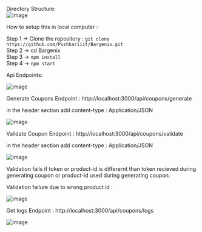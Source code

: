 Directory Structure: <br/>
![image](https://github.com/user-attachments/assets/2fe27f1e-fdd8-458e-adc3-e024be018f27)

How to setup this in local computer : 

Step 1 -> Clone the repository : ``` git clone https://github.com/Pushkariiit/Bargenix.git ``` <br/>
Step 2 -> cd Bargenix <br/>
Step 3 -> ``` npm install ``` <br/>
Step 4 -> ``` npm start ``` <br/>

Api Endpoints:

![image](https://github.com/user-attachments/assets/0de160e6-7b13-40ae-ac17-7c6bd75bd93c)

Generate Coupons Endpoint : http://localhost:3000/api/coupons/generate

in the header section add content-type : Application/JSON

![image](https://github.com/user-attachments/assets/d9d49195-bc3d-400d-adb2-bf5013e995ed)

Validate Coupon Endpoint : http://localhost:3000/api/coupons/validate

in the header section add content-type : Application/JSON

![image](https://github.com/user-attachments/assets/e3ffef3b-5a21-4785-afe8-635cbb68ad18)

Validation fails if token or product-id is differernt than token recieved during generating coupon or product-id used during generating coupon. <br/>

Validation failure due to wrong product id : <br/>

![image](https://github.com/user-attachments/assets/34e3cc73-f6e8-4de2-91bb-651c171199d7)

Get logs Endpoint : http://localhost:3000/api/coupons/logs

![image](https://github.com/user-attachments/assets/384893b2-64c9-409c-8111-3f1f3d922346)


<br/>
